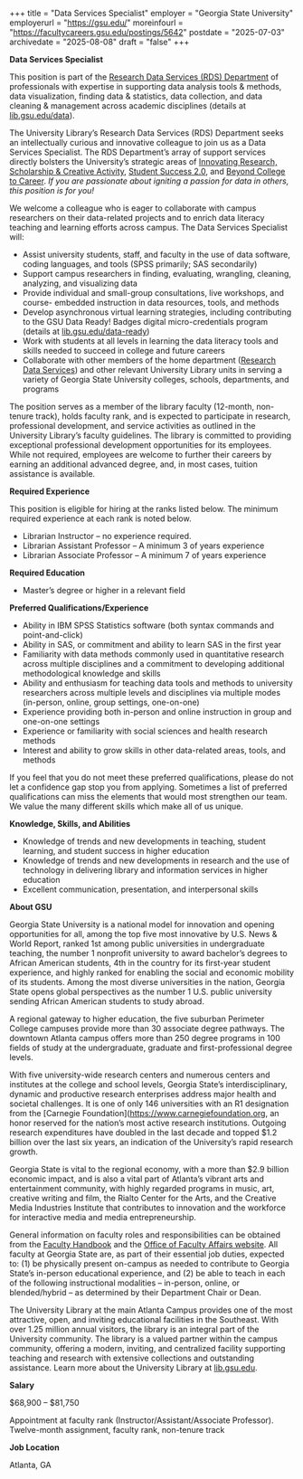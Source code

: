 +++
title = "Data Services Specialist"
employer = "Georgia State University"
employerurl = "https://gsu.edu/"
moreinfourl = "https://facultycareers.gsu.edu/postings/5642"
postdate = "2025-07-03"
archivedate = "2025-08-08"
draft = "false"
+++

**Data Services Specialist**

This position is part of the [Research Data Services (RDS) Department](https://lib.gsu.edu/data) of professionals with expertise in supporting data analysis tools & methods, data visualization, finding data & statistics, data collection, and data cleaning & management across academic disciplines (details at [lib.gsu.edu/data](https://lib.gsu.edu/data)).

The University Library’s Research Data Services (RDS) Department seeks an intellectually curious and innovative colleague to join us as a Data Services Specialist. The RDS Department’s array of support services directly bolsters the University’s strategic areas of [Innovating Research, Scholarship & Creative Activity](https://strategic.gsu.edu/2023-2033/innovating-research-scholarship-and-creative-activity/), [Student Success 2.0](https://strategic.gsu.edu/2023-2033/student-success-2-0/), and [Beyond College to Career](https://strategic.gsu.edu/2023-2033/beyond-college-to-career/). _If you are passionate about igniting a passion for data in others, this position is for you!_

We welcome a colleague who is eager to collaborate with campus researchers on their data-related projects and to enrich data literacy teaching and learning efforts across campus. The Data Services Specialist will:

- Assist university students, staff, and faculty in the use of data software, coding languages, and tools (SPSS primarily; SAS secondarily)
- Support campus researchers in finding, evaluating, wrangling, cleaning, analyzing, and visualizing data
- Provide individual and small-group consultations, live workshops, and course- embedded instruction in data resources, tools, and methods
- Develop asynchronous virtual learning strategies, including contributing to the GSU Data Ready! Badges digital micro-credentials program (details at [lib.gsu.edu/data-ready](https://lib.gsu.edu/data-ready))
- Work with students at all levels in learning the data literacy tools and skills needed to succeed in college and future careers
- Collaborate with other members of the home department ([Research Data Services](https://lib.gsu.edu/data)) and other relevant University Library units in serving a variety of Georgia State University colleges, schools, departments, and programs

The position serves as a member of the library faculty (12-month, non-tenure track), holds faculty rank, and is expected to participate in research, professional development, and service activities as outlined in the University Library’s faculty guidelines. The library is committed to providing exceptional professional development opportunities for its employees. While not required, employees are welcome to further their careers by earning an additional advanced degree, and, in most cases, tuition assistance is available.

**Required Experience**

This position is eligible for hiring at the ranks listed below. The minimum required experience at each rank is noted below.

- Librarian Instructor – no experience required.
- Librarian Assistant Professor – A minimum 3 of years experience
- Librarian Associate Professor – A minimum 7 of years experience

**Required Education**

- Master’s degree or higher in a relevant field

**Preferred Qualifications/Experience**

- Ability in IBM SPSS Statistics software (both syntax commands and point-and-click)
- Ability in SAS, or commitment and ability to learn SAS in the first year
- Familiarity with data methods commonly used in quantitative research across multiple disciplines and a commitment to developing additional methodological knowledge and skills
- Ability and enthusiasm for teaching data tools and methods to university researchers across multiple levels and disciplines via multiple modes (in-person, online, group settings, one-on-one)
- Experience providing both in-person and online instruction in group and one-on-one settings
- Experience or familiarity with social sciences and health research methods
- Interest and ability to grow skills in other data-related areas, tools, and methods

If you feel that you do not meet these preferred qualifications, please do not let a confidence gap stop you from applying. Sometimes a list of preferred qualifications can miss the elements that would most strengthen our team. We value the many different skills which make all of us unique.

**Knowledge, Skills, and Abilities**

- Knowledge of trends and new developments in teaching, student learning, and student success in higher education
- Knowledge of trends and new developments in research and the use of technology in delivering library and information services in higher education
- Excellent communication, presentation, and interpersonal skills

**About GSU**

Georgia State University is a national model for innovation and opening opportunities for all, among the top five most innovative by U.S. News & World Report, ranked 1st among public universities in undergraduate teaching, the number 1 nonprofit university to award bachelor’s degrees to African American students, 4th in the country for its first-year student experience, and highly ranked for enabling the social and economic mobility of its students. Among the most diverse universities in the nation, Georgia State opens global perspectives as the number 1 U.S. public university sending African American students to study abroad.

A regional gateway to higher education, the five suburban Perimeter College campuses provide more than 30 associate degree pathways. The downtown Atlanta campus offers more than 250 degree programs in 100 fields of study at the undergraduate, graduate and first-professional degree levels.

With five university-wide research centers and numerous centers and institutes at the college and school levels, Georgia State’s interdisciplinary, dynamic and productive research enterprises address major health and societal challenges. It is one of only 146 universities with an R1 designation from the [Carnegie Foundation](https://www.carnegiefoundation.org, an honor reserved for the nation’s most active research institutions. Outgoing research expenditures have doubled in the last decade and topped $1.2 billion over the last six years, an indication of the University’s rapid research growth.

Georgia State is vital to the regional economy, with a more than $2.9 billion economic impact, and is also a vital part of Atlanta’s vibrant arts and entertainment community, with highly regarded programs in music, art, creative writing and film, the Rialto Center for the Arts, and the Creative Media Industries Institute that contributes to innovation and the workforce for interactive media and media entrepreneurship.

General information on faculty roles and responsibilities can be obtained from the [Faculty Handbook](https://faculty.gsu.edu/faculty-handbook/) and the [Office of Faculty Affairs website](https://faculty.gsu.edu/). All faculty at Georgia State are, as part of their essential job duties, expected to: (1) be physically present on-campus as needed to contribute to Georgia State’s in-person educational experience, and (2) be able to teach in each of the following instructional modalities – in-person, online, or blended/hybrid – as determined by their Department Chair or Dean.

The University Library at the main Atlanta Campus provides one of the most attractive, open, and inviting educational facilities in the Southeast. With over 1.25 million annual visitors, the library is an integral part of the University community. The library is a valued partner within the campus community, offering a modern, inviting, and centralized facility supporting teaching and research with extensive collections and outstanding assistance. Learn more about the University Library at
[lib.gsu.edu](https://lib.gsu.edu).

**Salary**

$68,900 – $81,750 

Appointment at faculty rank (Instructor/Assistant/Associate Professor). Twelve-month assignment, faculty rank, non-tenure track

**Job Location**

Atlanta, GA
